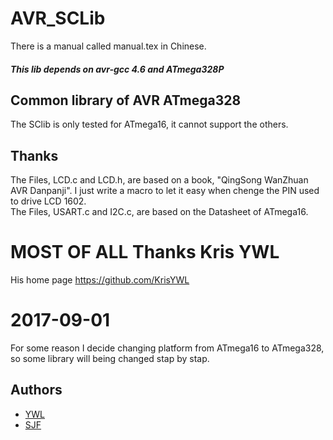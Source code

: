 # AVR_SCLib
There is a manual called manual.tex in Chinese.

##### This lib depends on avr-gcc 4.6 and ATmega328P

Common library of AVR ATmega328
-----

The SClib is only tested for ATmega16, it cannot support the others.

Thanks
----
The Files, LCD.c and LCD.h, are based on a book, "QingSong WanZhuan AVR Danpanji". I just write a macro to let it easy when chenge the PIN used to drive LCD 1602. \
The Files, USART.c and I2C.c, are based on the Datasheet of ATmega16.

# MOST OF ALL Thanks Kris YWL
His home page https://github.com/KrisYWL

# 2017-09-01

For some reason I decide changing platform from ATmega16 to ATmega328, so some library will being changed stap by stap.

Authors
---

- [YWL](https://github.com/KrisYWL)
- [SJF](https://github.com/Schummacher)
